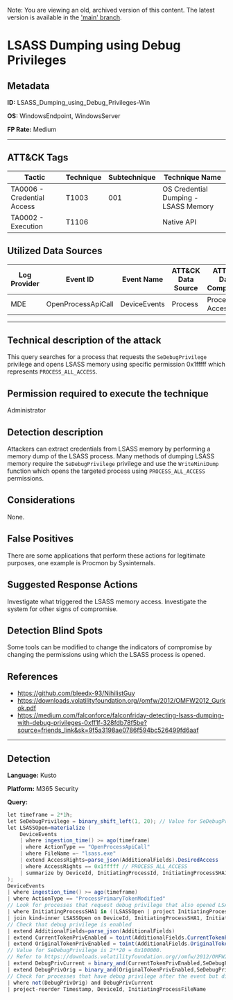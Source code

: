 Note: You are viewing an old, archived version of this content. The latest version is available in the ['main' branch](https://github.com/FalconForceTeam/FalconFriday/blob/main/0xFF-0241-LSASS_Dumping_using_Debug_Privileges-Win.md).

# LSASS Dumping using Debug Privileges

## Metadata
**ID:** LSASS_Dumping_using_Debug_Privileges-Win

**OS:** WindowsEndpoint, WindowsServer

**FP Rate:** Medium

---

## ATT&CK Tags

| Tactic | Technique | Subtechnique | Technique Name |
|---|---|---| --- |
| TA0006 - Credential Access | T1003 | 001 | OS Credential Dumping - LSASS Memory|
| TA0002 - Execution | T1106 |  | Native API|

## Utilized Data Sources

| Log Provider | Event ID | Event Name | ATT&CK Data Source | ATT&CK Data Component|
|---------|---------|----------|---------|---------|
|MDE|OpenProcessApiCall|DeviceEvents|Process|Process Access|
---

## Technical description of the attack
​This query searches for a process that requests the `SeDebugPrivilege` privilege and opens LSASS memory using specific permission 0x1fffff which represents `PROCESS_ALL_ACCESS`.


## Permission required to execute the technique
Administrator

## Detection description
Attackers can extract credentials from LSASS memory by performing a memory dump of the LSASS process. Many methods of dumping LSASS memory require the `SeDebugPrivilege` privilege and use the `WriteMiniDump` function which opens the targeted process using `PROCESS_ALL_ACCESS` permissions.


## Considerations
None.


## False Positives
There are some applications that perform these actions for legitimate purposes, one example is Procmon by Sysinternals.


## Suggested Response Actions
Investigate what triggered the LSASS memory access. Investigate the system for other signs of compromise.


## Detection Blind Spots
Some tools can be modified to change the indicators of compromise by changing the permissions using which the LSASS process is opened.


## References
* https://github.com/bleedx-93/NihilistGuy
* https://downloads.volatilityfoundation.org//omfw/2012/OMFW2012_Gurkok.pdf
* https://medium.com/falconforce/falconfriday-detecting-lsass-dumping-with-debug-privileges-0xff1f-328fdb78f5be?source=friends_link&sk=9f5a3198ae0786f594bc526499fd6aaf

---

## Detection

**Language:** Kusto

**Platform:** M365 Security

**Query:**
```C#
let timeframe = 2*1h;
let SeDebugPrivilege = binary_shift_left(1, 20); // Value for SeDebugPrivilege is 2**20 = 0x100000.
let LSASSOpen=materialize (
    DeviceEvents
    | where ingestion_time() >= ago(timeframe)
    | where ActionType == "OpenProcessApiCall"
    | where FileName =~ "lsass.exe"
    | extend AccessRights=parse_json(AdditionalFields).DesiredAccess
    | where AccessRights == 0x1fffff // PROCESS_ALL_ACCESS
    | summarize by DeviceId, InitiatingProcessId, InitiatingProcessSHA1
);
DeviceEvents
| where ingestion_time() >= ago(timeframe)
| where ActionType == "ProcessPrimaryTokenModified"
// Look for processes that request debug privilege that also opened LSASS
| where InitiatingProcessSHA1 in ((LSASSOpen | project InitiatingProcessSHA1)) // speeds up the query
| join kind=inner LSASSOpen on DeviceId, InitiatingProcessSHA1, InitiatingProcessId
// Check that debug privilege is enabled
| extend AdditionalFields=parse_json(AdditionalFields)
| extend CurrentTokenPrivEnabled = toint(AdditionalFields.CurrentTokenPrivEnabled)
| extend OriginalTokenPrivEnabled = toint(AdditionalFields.OriginalTokenPrivEnabled)
// Value for SeDebugPrivilege is 2**20 = 0x100000.
// Refer to https://downloads.volatilityfoundation.org//omfw/2012/OMFW2012_Gurkok.pdf for numeric values for privileges.
| extend DebugPrivCurrent = binary_and(CurrentTokenPrivEnabled,SeDebugPrivilege) == SeDebugPrivilege
| extend DebugPrivOrig = binary_and(OriginalTokenPrivEnabled,SeDebugPrivilege) == SeDebugPrivilege
// Check for processes that have debug privilege after the event but did not have it before.
| where not(DebugPrivOrig) and DebugPrivCurrent
| project-reorder Timestamp, DeviceId, InitiatingProcessFileName
```
